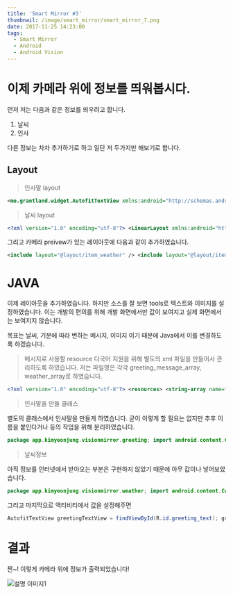 ```yaml
---
title: 'Smart Mirror #3'
thumbnail: /image/smart_mirror/smart_mirror_7.png
date: 2017-11-25 14:23:00
tags:
  - Smart Mirror
  - Android
  - Android Vision
---
```


# 이제 카메라 위에 정보를 띄워봅시다.

먼저 저는 다음과 같은 정보를 띄우려고 합니다.

1. 날씨
2. 인사

다른 정보는 차차 추가하기로 하고 일단 저 두가지만 해보기로 합니다.

## Layout

<!-- more -->

> 인사말 layout

```xml
<me.grantland.widget.AutofitTextView xmlns:android="http://schemas.android.com/apk/res/android" xmlns:app="http://schemas.android.com/apk/res-auto" xmlns:tools="http://schemas.android.com/tools" android:id="@+id/greeting_text" android:layout_width="match_parent" android:layout_height="100dp" android:layout_gravity="center" android:gravity="center" android:maxLines="1" android:padding="@dimen/default_pad" android:textAlignment="center" android:textColor="@android:color/white" android:textStyle="bold" app:sizeToFit="true" tools:showIn="@layout/activity_main" tools:text="안녕하세요." tools:textSize="50sp" />
```

> 날씨 layout

```xml
<?xml version="1.0" encoding="utf-8"?> <LinearLayout xmlns:android="http://schemas.android.com/apk/res/android" xmlns:app="http://schemas.android.com/apk/res-auto" xmlns:tools="http://schemas.android.com/tools" android:layout_width="200dp" android:layout_height="100dp" android:gravity="center|start" android:orientation="horizontal" android:padding="@dimen/default_pad" tools:showIn="@layout/activity_main"> <ImageView android:id="@+id/main_weather_image" android:layout_width="80dp" android:layout_height="80dp" tools:src="@drawable/ic_cloud" /> <LinearLayout android:layout_width="match_parent" android:layout_height="match_parent" android:layout_gravity="center" android:orientation="vertical"> <me.grantland.widget.AutofitTextView android:id="@+id/weather_temp_text" android:layout_width="match_parent" android:layout_height="0dp" android:layout_weight="1" android:gravity="center" android:maxLines="1" android:padding="4dp" android:textAlignment="center" android:textColor="@android:color/white" app:sizeToFit="true" tools:text="60°C" /> <me.grantland.widget.AutofitTextView android:id="@+id/weather_type_text" android:layout_width="match_parent" android:layout_height="0dp" android:layout_weight="1" android:gravity="center" android:maxLines="1" android:padding="4dp" android:textAlignment="center" android:textColor="@android:color/white" app:sizeToFit="true" tools:text="SUNNY" /> </LinearLayout> </LinearLayout>
```

그리고 카메라 preivew가 있는 레이아웃에 다음과 같이 추가하였습니다.

```xml
<include layout="@layout/item_weather" /> <include layout="@layout/item_hello" />
```

# JAVA

이제 레이아웃을 추가하였습니다. 하지만 소스를 잘 보면 tools로 텍스트와 이미지를 설정하였습니다. 이는 개발의 편의를 위해 개발 화면에서만 값이 보여지고 실제 화면에서는 보여지지 않습니다.

목표는 날씨, 기분에 따라 변하는 메시지, 이미지 이기 때문에 Java에서 이를 변경하도록 하겠습니다.

> 메시지로 사용할 resource
다국어 지원을 위해 별도의 xml 파일을 만들어서 관리하도록 하였습니다. 저는 파일명은 각각 greeting_message_array, weather_array로 하였습니다.

```xml
<?xml version="1.0" encoding="utf-8"?> <resources> <string-array name="greeting_messages"> <item>안녕하세요.</item> <item>반갑습니다.</item> <item>환영합니다.</item> </string-array> </resources> <?xml version="1.0" encoding="utf-8"?> <resources> <string-array name="weather_type"> <item>맑음</item> <item>눈</item> <item>비</item> </string-array> </resources>
```

> 인사말을 만들 클래스

별도의 클래스에서 인사말을 만들게 하였습니다. 굳이 이렇게 할 필요는 없지만 추후 이름을 붙인다거나 등의 작업을 위해 분리하였습니다.

```java
package app.kimyeonjung.visionmirror.greeting; import android.content.Context; import java.util.Random; import app.kimyeonjung.visionmirror.R; public class GreetingBuilder { private Context context; public GreetingBuilder(Context context) { this.context = context; } public String getRandomGreetingMessage() { String[] messageArray = context.getResources().getStringArray(R.array.greeting_messages); return messageArray[new Random().nextInt(messageArray.length - 1)]; } }
```

> 날씨정보

아직 정보를 인터넷에서 받아오는 부분은 구현하지 않았기 때문에 아무 값이나 넣어보았습니다.

```java
package app.kimyeonjung.visionmirror.weather; import android.content.Context; import java.util.Random; import app.kimyeonjung.visionmirror.R; public class WeatherBuilder { private Context context; public WeatherBuilder(Context context) { this.context = context; } public int getWeatherImage() { int[] images = { R.drawable.ic_cloud, R.drawable.ic_electric, R.drawable.ic_partly_cloudy, R.drawable.ic_rain, R.drawable.ic_snow }; return images[new Random().nextInt(images.length - 1)]; } public int getTemperature() { int[] temps = {60, 50, 13, 20, 16, 165, 10, 6514, 651, 65}; return temps[new Random().nextInt(temps.length - 1)]; } public String getType() { String[] types = context.getResources().getStringArray(R.array.weather_type); return types[new Random().nextInt(types.length - 1)]; } }
```

그리고 마지막으로 액티비티에서 값을 설정해주면

```java
AutofitTextView greetingTextView = findViewById(R.id.greeting_text); greetingTextView.setText(new GreetingBuilder(this).getRandomGreetingMessage()); WeatherBuilder weatherBuilder = new WeatherBuilder(this); ImageView weatherImageView = findViewById(R.id.weather_image); weatherImageView.setImageResource(weatherBuilder.getWeatherImage()); AutofitTextView temperatureView = findViewById(R.id.weather_temp_text); temperatureView.setText(String.valueOf(weatherBuilder.getTemperature())); AutofitTextView typeView = findViewById(R.id.weather_type_text); typeView.setText(weatherBuilder.getType());
```

# 결과

짠~! 이렇게 카메라 위에 정보가 출력되었습니다!

![설명 이미지1](/blog/image/smart_mirror/smart_mirror_7.png)

